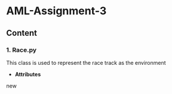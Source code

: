 # AML-Assignment-3
## Content
### 1. Race.py
This class is used to represent the race track as the environment
- **Attributes**

new
